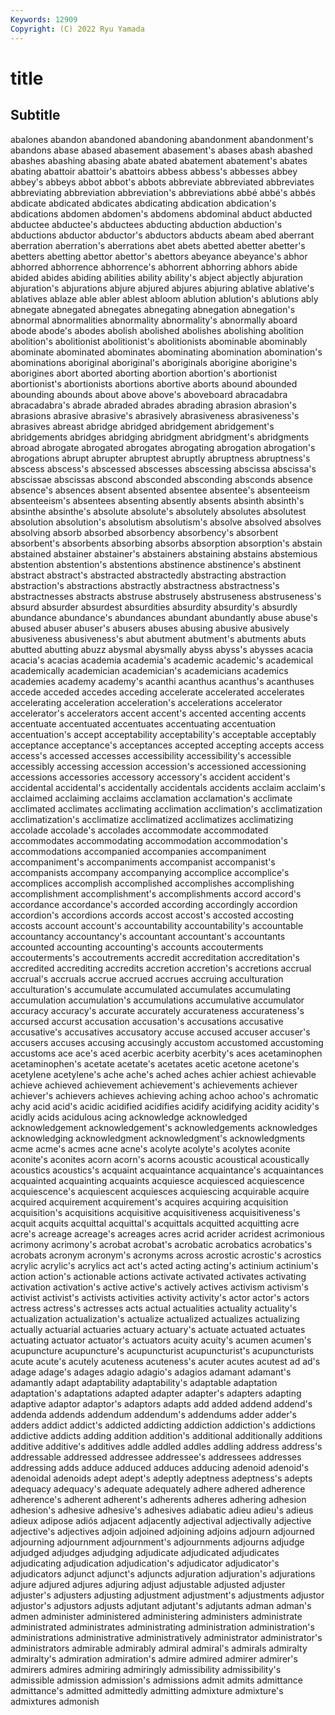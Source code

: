 ```yaml
---
Keywords: 12909
Copyright: (C) 2022 Ryu Yamada
---
```



# title

## Subtitle
abalones abandon abandoned abandoning abandonment abandonment's abandons abase
abased abasement abasement's abases abash abashed abashes abashing abasing abate
abated abatement abatement's abates abating abattoir abattoir's abattoirs abbess abbess's
abbesses abbey abbey's abbeys abbot abbot's abbots abbreviate abbreviated abbreviates
abbreviating abbreviation abbreviation's abbreviations abbé abbé's abbés abdicate abdicated abdicates
abdicating abdication abdication's abdications abdomen abdomen's abdomens abdominal abduct abducted
abductee abductee's abductees abducting abduction abduction's abductions abductor abductor's abductors
abducts abeam abed aberrant aberration aberration's aberrations abet abets abetted
abetter abetter's abetters abetting abettor abettor's abettors abeyance abeyance's abhor
abhorred abhorrence abhorrence's abhorrent abhorring abhors abide abided abides abiding
abilities ability ability's abject abjectly abjuration abjuration's abjurations abjure abjured
abjures abjuring ablative ablative's ablatives ablaze able abler ablest abloom
ablution ablution's ablutions ably abnegate abnegated abnegates abnegating abnegation abnegation's
abnormal abnormalities abnormality abnormality's abnormally aboard abode abode's abodes abolish
abolished abolishes abolishing abolition abolition's abolitionist abolitionist's abolitionists abominable abominably
abominate abominated abominates abominating abomination abomination's abominations aboriginal aboriginal's aboriginals
aborigine aborigine's aborigines abort aborted aborting abortion abortion's abortionist abortionist's
abortionists abortions abortive aborts abound abounded abounding abounds about above
above's aboveboard abracadabra abracadabra's abrade abraded abrades abrading abrasion abrasion's
abrasions abrasive abrasive's abrasively abrasiveness abrasiveness's abrasives abreast abridge abridged
abridgement abridgement's abridgements abridges abridging abridgment abridgment's abridgments abroad abrogate
abrogated abrogates abrogating abrogation abrogation's abrogations abrupt abrupter abruptest abruptly
abruptness abruptness's abscess abscess's abscessed abscesses abscessing abscissa abscissa's abscissae
abscissas abscond absconded absconding absconds absence absence's absences absent absented
absentee absentee's absenteeism absenteeism's absentees absenting absently absents absinth absinth's
absinthe absinthe's absolute absolute's absolutely absolutes absolutest absolution absolution's absolutism
absolutism's absolve absolved absolves absolving absorb absorbed absorbency absorbency's absorbent
absorbent's absorbents absorbing absorbs absorption absorption's abstain abstained abstainer abstainer's
abstainers abstaining abstains abstemious abstention abstention's abstentions abstinence abstinence's abstinent
abstract abstract's abstracted abstractedly abstracting abstraction abstraction's abstractions abstractly abstractness
abstractness's abstractnesses abstracts abstruse abstrusely abstruseness abstruseness's absurd absurder absurdest
absurdities absurdity absurdity's absurdly abundance abundance's abundances abundant abundantly abuse
abuse's abused abuser abuser's abusers abuses abusing abusive abusively abusiveness
abusiveness's abut abutment abutment's abutments abuts abutted abutting abuzz abysmal
abysmally abyss abyss's abysses acacia acacia's acacias academia academia's academic
academic's academical academically academician academician's academicians academics academies academy academy's
acanthi acanthus acanthus's acanthuses accede acceded accedes acceding accelerate accelerated
accelerates accelerating acceleration acceleration's accelerations accelerator accelerator's accelerators accent accent's
accented accenting accents accentuate accentuated accentuates accentuating accentuation accentuation's accept
acceptability acceptability's acceptable acceptably acceptance acceptance's acceptances accepted accepting accepts
access access's accessed accesses accessibility accessibility's accessible accessibly accessing accession
accession's accessioned accessioning accessions accessories accessory accessory's accident accident's accidental
accidental's accidentally accidentals accidents acclaim acclaim's acclaimed acclaiming acclaims acclamation
acclamation's acclimate acclimated acclimates acclimating acclimation acclimation's acclimatization acclimatization's acclimatize
acclimatized acclimatizes acclimatizing accolade accolade's accolades accommodate accommodated accommodates accommodating
accommodation accommodation's accommodations accompanied accompanies accompaniment accompaniment's accompaniments accompanist accompanist's
accompanists accompany accompanying accomplice accomplice's accomplices accomplish accomplished accomplishes accomplishing
accomplishment accomplishment's accomplishments accord accord's accordance accordance's accorded according accordingly
accordion accordion's accordions accords accost accost's accosted accosting accosts account
account's accountability accountability's accountable accountancy accountancy's accountant accountant's accountants accounted
accounting accounting's accounts accouterments accouterments's accoutrements accredit accreditation accreditation's accredited
accrediting accredits accretion accretion's accretions accrual accrual's accruals accrue accrued
accrues accruing acculturation acculturation's accumulate accumulated accumulates accumulating accumulation accumulation's
accumulations accumulative accumulator accuracy accuracy's accurate accurately accurateness accurateness's accursed
accurst accusation accusation's accusations accusative accusative's accusatives accusatory accuse accused
accuser accuser's accusers accuses accusing accusingly accustom accustomed accustoming accustoms
ace ace's aced acerbic acerbity acerbity's aces acetaminophen acetaminophen's acetate
acetate's acetates acetic acetone acetone's acetylene acetylene's ache ache's ached
aches achier achiest achievable achieve achieved achievement achievement's achievements achiever
achiever's achievers achieves achieving aching achoo achoo's achromatic achy acid
acid's acidic acidified acidifies acidify acidifying acidity acidity's acidly acids
acidulous acing acknowledge acknowledged acknowledgement acknowledgement's acknowledgements acknowledges acknowledging acknowledgment
acknowledgment's acknowledgments acme acme's acmes acne acne's acolyte acolyte's acolytes
aconite aconite's aconites acorn acorn's acorns acoustic acoustical acoustically acoustics
acoustics's acquaint acquaintance acquaintance's acquaintances acquainted acquainting acquaints acquiesce acquiesced
acquiescence acquiescence's acquiescent acquiesces acquiescing acquirable acquire acquired acquirement acquirement's
acquires acquiring acquisition acquisition's acquisitions acquisitive acquisitiveness acquisitiveness's acquit acquits
acquittal acquittal's acquittals acquitted acquitting acre acre's acreage acreage's acreages
acres acrid acrider acridest acrimonious acrimony acrimony's acrobat acrobat's acrobatic
acrobatics acrobatics's acrobats acronym acronym's acronyms across acrostic acrostic's acrostics
acrylic acrylic's acrylics act act's acted acting acting's actinium actinium's
action action's actionable actions activate activated activates activating activation activation's
active active's actively actives activism activism's activist activist's activists activities
activity activity's actor actor's actors actress actress's actresses acts actual
actualities actuality actuality's actualization actualization's actualize actualized actualizes actualizing actually
actuarial actuaries actuary actuary's actuate actuated actuates actuating actuator actuator's
actuators acuity acuity's acumen acumen's acupuncture acupuncture's acupuncturist acupuncturist's acupuncturists
acute acute's acutely acuteness acuteness's acuter acutes acutest ad ad's
adage adage's adages adagio adagio's adagios adamant adamant's adamantly adapt
adaptability adaptability's adaptable adaptation adaptation's adaptations adapted adapter adapter's adapters
adapting adaptive adaptor adaptor's adaptors adapts add added addend addend's
addenda addends addendum addendum's addendums adder adder's adders addict addict's
addicted addicting addiction addiction's addictions addictive addicts adding addition addition's
additional additionally additions additive additive's additives addle addled addles addling
address address's addressable addressed addressee addressee's addressees addresses addressing adds
adduce adduced adduces adducing adenoid adenoid's adenoidal adenoids adept adept's
adeptly adeptness adeptness's adepts adequacy adequacy's adequate adequately adhere adhered
adherence adherence's adherent adherent's adherents adheres adhering adhesion adhesion's adhesive
adhesive's adhesives adiabatic adieu adieu's adieus adieux adipose adiós adjacent
adjacently adjectival adjectivally adjective adjective's adjectives adjoin adjoined adjoining adjoins
adjourn adjourned adjourning adjournment adjournment's adjournments adjourns adjudge adjudged adjudges
adjudging adjudicate adjudicated adjudicates adjudicating adjudication adjudication's adjudicator adjudicator's adjudicators
adjunct adjunct's adjuncts adjuration adjuration's adjurations adjure adjured adjures adjuring
adjust adjustable adjusted adjuster adjuster's adjusters adjusting adjustment adjustment's adjustments
adjustor adjustor's adjustors adjusts adjutant adjutant's adjutants adman adman's admen
administer administered administering administers administrate administrated administrates administrating administration administration's
administrations administrative administratively administrator administrator's administrators admirable admirably admiral admiral's
admirals admiralty admiralty's admiration admiration's admire admired admirer admirer's admirers
admires admiring admiringly admissibility admissibility's admissible admission admission's admissions admit
admits admittance admittance's admitted admittedly admitting admixture admixture's admixtures admonish

